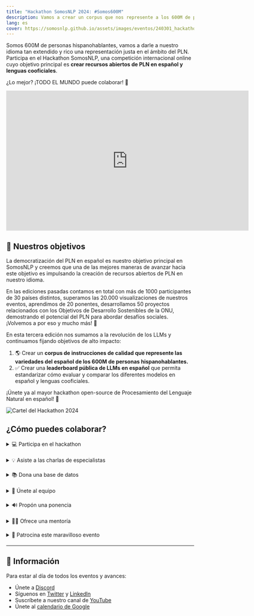 ```yaml
---
title: "Hackathon SomosNLP 2024: #Somos600M"
description: Vamos a crear un corpus que nos represente a los 600M de personas hispanohablantes y a estandarizar cómo evaluar nuestros LLMs.
lang: es
cover: https://somosnlp.github.io/assets/images/eventos/240301_hackathon.jpg
---
```


Somos 600M de personas hispanohablantes, vamos a darle a nuestro idioma tan extendido y rico una representación justa en el ámbito del PLN. Participa en el Hackathon SomosNLP, una competición internacional online cuyo objetivo principal es **crear recursos abiertos de PLN en español y lenguas cooficiales**.

¿Lo mejor? ¡TODO EL MUNDO puede colaborar! 🎉

<iframe width="650" height="375" src="https://www.youtube.com/embed/VZl4xI3Oeuw" title="YouTube video player" frameborder="0" allow="accelerometer; autoplay; clipboard-write; encrypted-media; gyroscope; picture-in-picture; web-share" allowfullscreen></iframe>

## 🚀 Nuestros objetivos

La democratización del PLN en español es nuestro objetivo principal en SomosNLP y creemos que una de las mejores maneras de avanzar hacia este objetivo es impulsando la creación de recursos abiertos de PLN en nuestro idioma.

En las ediciones pasadas contamos en total con más de 1000 participantes de 30 países distintos, superamos las 20.000 visualizaciones de nuestros eventos, aprendimos de 20 ponentes, desarrollamos 50 proyectos relacionados con los Objetivos de Desarrollo Sostenibles de la ONU, demostrando el potencial del PLN para abordar desafíos sociales. ¡Volvemos a por eso y mucho más! 💪 

En esta tercera edición nos sumamos a la revolución de los LLMs y continuamos fijando objetivos de alto impacto:
1. 🌎 Crear un **corpus de instrucciones de calidad que represente las variedades del español de los 600M de personas hispanohablantes.**
2. ✅ Crear una **leaderboard pública de LLMs en español** que permita estandarizar cómo evaluar y comparar los diferentes modelos en español y lenguas cooficiales. 

¡Únete ya al mayor hackathon open-source de Procesamiento del Lenguaje Natural en español! 🚀

![Cartel del Hackathon 2024](https://somosnlp.github.io/assets/images/eventos/240301_hackathon.jpg)



<!--
## 🚀 Cómo puedes colaborar

- [💻 Participa en el hackathon y/o asiste a las charlas de especialistas](https://hackathonsomosnlp2024.eventbrite.com/?aff=w)
- [🤗 Únete al equipo que lo organiza](https://forms.gle/radg18NMLRZMPu38A)
- [🙌 Patrocina este maravilloso evento](https://somosnlp.org/hackathon/patrocinios)
- [🔊 Propón una ponencia](https://somosnlp.org/hackathon/ponencias)
- [🧑‍🏫 Ofrece una mentoría](https://forms.gle/7UmsVDnFmNo1pCrf9)
- [📚 Dona una base de datos](https://somosnlp.org/donatucorpus)
 -->

## ¿Cómo puedes colaborar?

<details  style="margin-bottom: 20px;">
<summary>💻 Participa en el hackathon</summary>

Al unirte a este hackathon tendrás la oportunidad de comprender cómo funcionan los grandes modelos del lenguaje (LLMs) y descubrir de manera aplicada los retos de cada etapa de su desarrollo: creación del corpus, entrenamiento y evaluación.

Desde SomosNLP queremos animarte a participar independientemente de tus conocimientos actuales. Organizaremos talleres prácticos y sesiones de mentoría para que puedan participar tanto grupos de institutos de investigación como grupos de estudiantes de grado, ¡todos los proyectos suman!

<center><a href="https://hackathonsomosnlp2024.eventbrite.com/?aff=w" target="_blank" style="background-color:#FACC15; color:white; padding:10px 20px; text-decoration:none; border-radius:5px;">💻 Regístrate ya</a></center>

</details>

<details  style="margin-bottom: 20px;">
<summary>💡 Asiste a las charlas de especialistas</summary>

Durante los martes del mes de marzo tendrán lugar diversas keynotes impartidas por profesionales del mundo del Procesamiento del Lenguaje Natural. Estos eventos son gratuitos y están abiertos a todas las personas, independientemente de si participan en el hackathon.

¿Y hasta que llegue marzo? [¡Están disponibles las grabaciones del 2023!](https://www.youtube.com/playlist?list=PLTA-KAy8nxaCDc0IJpLac-3csiAepV546)

<center><a href="https://hackathonsomosnlp2024.eventbrite.com/?aff=w" target="_blank" style="background-color:#FACC15; color:white; padding:10px 20px; text-decoration:none; border-radius:5px;">💻 Regístrate ya</a></center>

</details>

<details  style="margin-bottom: 20px;">
<summary>📚 Dona una base de datos</summary>

Como sabes, la clave de la IA reside en los datos. Como has visto, la iniciativa #Somos600M está centrada principalmente en la creación y recolección de bases de datos. Así que **tanto si tienes un maravilloso corpus como si tienes un montón de documentos, ¡seguro que puedes colaborar!**

<center><a href="https://somosnlp.org/donatucorpus" target="_blank" style="background-color:#FACC15; color:white; padding:10px 20px; text-decoration:none; border-radius:5px;">📚 Lee más</a></center>

</details>

<details  style="margin-bottom: 20px;">
<summary>🤗 Únete al equipo</summary>

Puedes colaborar creando contenido, recursos de apoyo (e.g., tutoriales), escribiendo artículos o investigando sobre IA en español.

<center><a href="https://forms.gle/radg18NMLRZMPu38A" target="_blank" style="background-color:#FACC15; color:white; padding:10px 20px; text-decoration:none; border-radius:5px;">🤗 Únete al equipo</a></center>

</details>

<details  style="margin-bottom: 20px;">
<summary>🔊 Propón una ponencia</summary>

Invitamos a personas del ámbito académico o industrial, expertas y apasionadas del campo de la IA y en particular del PLN, a compartir sus conocimientos y avances. ¡Lee los temas sugeridos y mándanos tu propuesta!

<center><a href="https://somosnlp.org/hackathon/ponencias" target="_blank" style="background-color:#FACC15; color:white; padding:10px 20px; text-decoration:none; border-radius:5px;">🔊 Propón una ponencia</a></center>

</details>

<details  style="margin-bottom: 20px;">
<summary>🧑‍🏫 Ofrece una mentoría</summary>

Comparte tu experiencia y conocimiento apoyando a los equipos participantes a crear bases de datos de calidad y entrenar un buen LLM. Puedes impartir una mentoría puntual o continua. ¡Piensa en tus puntos fuertes y ofrece una mentoría!

<center><a href="https://forms.gle/7UmsVDnFmNo1pCrf9" target="_blank" style="background-color:#FACC15; color:white; padding:10px 20px; text-decoration:none; border-radius:5px;">🧑‍🏫 Ofrece una mentoría</a></center>

</details>

<details  style="margin-bottom: 20px;">
<summary>🙌 Patrocina este maravilloso evento</summary>

SomosNLP es una comunidad sin ánimo de lucro, buscamos donaciones, premios y visibilidad para conseguir nuestros ambiciosos objetivos y crear impacto en el mundo hispanohablante. Toda la ayuda es bienvenida, descubre cómo puedes apoyar nuestra misión. ¡Contamos contigo!

<center><a href="https://forms.gle/sEkxstwbJSRYpgDa8" target="_blank" style="background-color:#FACC15; color:white; padding:10px 20px; text-decoration:none; border-radius:5px;">🙌 Patrocina el hackathon</a></center>

</details>

---

## 🤗 Información

Para estar al día de todos los eventos y avances:
- Únete a [Discord](https://discord.com/invite/my8w7JUxZR)
- Síguenos en [Twitter](https://twitter.com/somosnlp_) y [LinkedIn](https://www.linkedin.com/company/somosnlp)
- Suscríbete a nuestro canal de [YouTube](https://www.youtube.com/c/somosnlp?sub_confirmation=1)
- Únete al [calendario de Google](https://calendar.google.com/calendar/u/0?cid=ZWM3MGZhODIzNmYyNzBlMTYwYzFiMjdhNDgzZWMyMjA1ZjQwYzUyN2E5N2MwZTJhZmY0OTcwZDZmZjBkYzQyMEBncm91cC5jYWxlbmRhci5nb29nbGUuY29t)


<!--
## 👏 Agradecimientos 

Muchísimas gracias por vuestro tiempo y por apoyarnos para que nuestra iniciativa llegue más lejos. ¡Vamos a democratizar el PLN en español!
[logos]
-->

